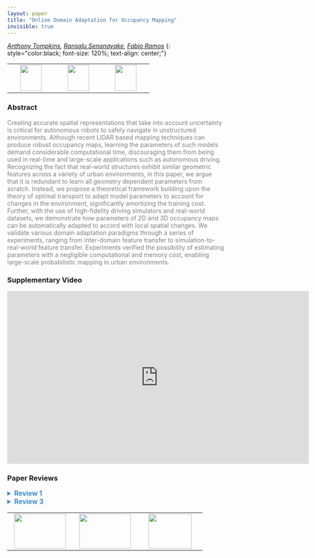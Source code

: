 ```yaml
---
layout: paper
title: "Online Domain Adaptation for Occupancy Mapping"
invisible: true
---
```

*[Anthony Tompkins](https://github.com/MushroomHunting),  [Ransalu Senanayake](http://www.ransalu.com/),  [Fabio Ramos](https://www.sydney.edu.au/engineering/about/our-people/academic-staff/fabio-ramos.html)*
{: style="color:black; font-size: 120%; text-align: center;"}

<table width="40%"> <tr>
<td style="width: 20%; text-align: center;"><a href="http://www.roboticsproceedings.org/rss16/p090.pdf"><img src="{{ site.baseurl }}/images/paper_link.png"
width = "50"  height = "60"/> </a> </td>

<td style="width: 20%; text-align: center;"><a href="https://github.com/MushroomHunting/RSS2020-online-domain-adaptation-pot"><img src="{{ site.baseurl }}/images/website_link.png"
width = "50"  height = "60"/> </a> </td>

<td style="width: 20%; text-align: center;"><a href="https://github.com/MushroomHunting/RSS2020-online-domain-adaptation-pot"><img src="{{ site.baseurl }}/images/software_link.png"
width = "50"  height = "60"/> </a> </td>

</tr></table>

### Abstract
<html><p style="color:gray; font-size: 100%; text-align: justified;">
Creating accurate spatial representations that take into account uncertainty is critical for autonomous robots to safely navigate in unstructured environments. Although recent LIDAR based mapping techniques can produce robust occupancy maps, learning the parameters of such models demand considerable computational time, discouraging them from being used in real-time and large-scale applications such as autonomous driving. Recognizing the fact that real-world structures exhibit similar geometric features across a variety of urban environments, in this paper, we argue that it is redundant to learn all geometry dependent parameters from scratch. Instead, we propose a theoretical framework building upon the theory of optimal transport to adapt model parameters to account for changes in the environment, significantly amortizing the training cost. Further, with the use of high-fidelity driving simulators and real-world datasets, we demonstrate how parameters of 2D and 3D occupancy maps can be automatically adapted to accord with local spatial changes. We validate various domain adaptation paradigms through a series of experiments, ranging from inter-domain feature transfer to simulation-to-real-world feature transfer. Experiments verified the possibility of estimating parameters with a negligible computational and memory cost, enabling large-scale probabilistic mapping in urban environments.
</p></html>

### Supplementary Video
<iframe width="700" height="400" src="https://www.youtube.com/embed/qLv0mM9Le8E " frameborder="0" allow="accelerometer; autoplay; encrypted-media; gyroscope; picture-in-picture" allowfullscreen></iframe>

### Paper Reviews
<details><summary style="font-size:110%; color:#438BCA; cursor: pointer;"><b> Review 1</b></summary>
<p style="color:gray; font-size: 100%; text-align: justified; white-space: pre-line">
I believe this paper to be very interesting and the general ideas worthy of publication. The problem setting promises to be useful for many applications, and the computational burden (which is addressed in this work) in this class of approaches is currently one of the main limiting factors hindering widespread adoption. My main worries with the current state of the work are its understandability and its evaluations. 

As for the understandability, without knowing prior work in that space, the present paper is relatively hard to parse. Although Sec. II-a considerably helps, knowing [13] or one of the Hilbert Maps papers seems still to be required. Furthermore, I feel that the work should state more clearly / early that it casts the mapping tasks in new environments as a domain adaptation task.

Second, the evaluation considers mostly other approaches of similar type. However, as the authors' stated goal of this work is overcoming the limitations for real-world use, it would be interesting to see how the proposed approach performs in comparison with lidar mapping techniques that are currently used in practice. This also requires new metrics allowing for comparison of the 
different map types.


Minor Remarks: 
- I do not understand while inter-domain and intra-domain adaptation are considered different contributions. In that context, I also wonder if it is worth using a broad set of atoms in practice that is applicable to different cities.
- on p.2, the authors claim that the parameters of the model are typically learned through a complicated log-likelihood loss. In what sense is that loss complicated?
- I think Algorithm 1 would be easier to understand if all the operations that are currently described as text (e.g., "Transfer the source parameters...") would be rephrased as methods and each method would be briefly described in the text. 
- Related to the previous point: how are the minimization processes in eq. (6) and eq. (7) carried out in practice? How is the prediction in Fig. 7 carried out in practice?
- For the evaluation, it would be interesting to see how the performance of the algorithm scales with the number of atoms. In the spirit of Meta-Learning, can one hand-craft a set of particularly representative atoms? 
- Also, it would be interesting to know if and how the uncertainty depends on the lidar type. Admittedly, I can spontaneously not think of suitable datasets to evaluate this.
</p> </details>

<details><summary style="font-size:110%; color:#438BCA; cursor: pointer;"><b> Review 3</b></summary>
<p style="color:gray; font-size: 100%; text-align: justified; white-space: pre-line">
The paper builds on existing work (Automorphing Bayesian Hilbert Maps, or ABHM) to generate occupancy maps. As the computational complexity of ABHM prohibits scaling to real-time scenarios, the paper proposes optimal parameter transport. The transfer parameter, or coupling matrix can be computed close to real-time, which is a significant improvement to computing the Bayesian model parameters. Overall, the proposed approach is a clever combination of existing techniques. The paper describes the problem clearly and motivates the use of optimal parameter transport well. 

The technical quality of the paper needs some improvements. While the motivation behind the parameter transport is clear, it is questionable that the proposed approach provides good results, or not. Computing the NLL may give us some hint about it, but I'm not sure how well does the parameter transport works in actual real-life scenarios. For example, Fig. 3 explains the optimal solution to ABHM, but when looking at Fig. 9 or 11 it is difficult to assess the quality of the POT solution. Also, the actual explicit/implicit adaptation of the model parameters is not detailed and it is questionable if the optimization of the coupling matrix provides always a reasonable result. What happens if my source dictionary does not have the geometrical features in as my target sample has? Overall, the algorithm does not seem to provide guarantees that the resulting occupancy map is indeed close to optimal.

The clarity of the paper is good, it is well written. I appreciate the abundant illustrations / figures that explain the idea behind the technically not so clear details. It also helps to understand the motivation behind the work better. Minor comment: don't use "on the other hand" without "on one hand ...".

The significance of the work is difficult to assess due to the vague technical details. While the computational speed up is indeed an impactful result, the quality of the resulting occupancy map is difficult to assess, as there are no optimality guarantees (as opposed to the base algorithm, ABHM). It is also unclear how this technique can be adapted to other problems, such as the grasping task mentioned in the discussion.
</p> </details>

<table width="100%"><tr><td style="width: 30%; text-align: center;"><a href="{{ site.baseurl }}/program/papers/89"> <img src="{{ site.baseurl }}/images/previous_icon.png" width = "120"  height = "80"/> </a> </td>

<td style="width: 30%; text-align: center;"><a href="{{ site.baseurl }}/program/papers"> <img src="{{ site.baseurl }}/images/overview_icon.png" width = "120"  height = "80"/> </a> </td> 

<td style="width: 30%; text-align: center;"><a href="{{ site.baseurl }}/program/papers/91"> <img src="{{ site.baseurl }}/images/next_icon.png" width = "100"  height = "80"/> </a> </td> 

</tr></table>

